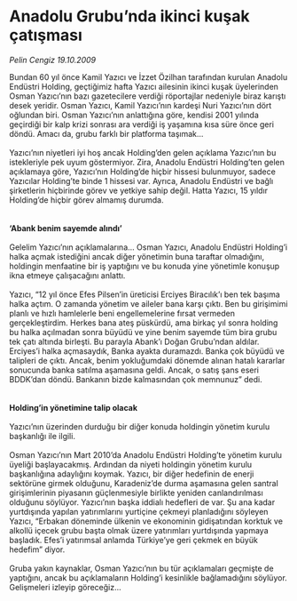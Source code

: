 # Anadolu Grubu’nda ikinci kuşak çatışması

*Pelin Cengiz 19.10.2009*

<div class="yazi">Bundan 60 yıl önce Kamil Yazıcı ve İzzet Özilhan tarafından kurulan Anadolu Endüstri Holding, geçtiğimiz hafta Yazıcı ailesinin ikinci kuşak üyelerinden Osman Yazıcı’nın bazı gazetecilere verdiği röportajlar nedeniyle biraz karıştı desek yeridir. Osman Yazıcı, Kamil Yazıcı’nın kardeşi Nuri Yazıcı’nın dört oğlundan biri. Osman Yazıcı’nın anlattığına göre, kendisi 2001 yılında geçirdiği bir kalp krizi sonrası ara verdiği iş yaşamına kısa süre önce geri döndü. Amacı da, grubu farklı bir platforma taşımak... <br/><br/>Yazıcı’nın niyetleri iyi hoş ancak Holding’den gelen açıklama Yazıcı’nın bu istekleriyle pek uyum göstermiyor. Zira, Anadolu Endüstri Holding’ten gelen açıklamaya göre, Yazıcı’nın Holding’de hiçbir hissesi bulunmuyor, sadece Yazıcılar Holding’te binde 1 hissesi var. Ayrıca, Anadolu Endüstri ve bağlı şirketlerin hiçbirinde görev ve yetkiye sahip değil. Hatta Yazıcı, 15 yıldır Holding’de hiçbir görev almamış durumda. <b><br/><br/><br/>‘Abank benim sayemde alındı’</b> <br/><br/>Gelelim Yazıcı’nın açıklamalarına... Osman Yazıcı, Anadolu Endüstri Holding’i halka açmak istediğini ancak diğer yönetimin buna taraftar olmadığını, holdingin menfaatine bir iş yaptığını ve bu konuda yine yönetimle konuşup ikna etmeye çalışacağını anlattı. <br/><br/>Yazıcı, “12 yıl önce Efes Pilsen’in üreticisi Erciyes Biracılık’ı ben tek başıma halka açtım. O zamanda yönetim ve aileler bana karşı çıktı. Ben bu girişimimi planlı ve hızlı hamlelerle beni engellemelerine fırsat vermeden gerçekleştirdim. Herkes bana ateş püskürdü, ama birkaç yıl sonra holding bu halka açılmadan sonra büyüdü ve yine benim sayemde tüm bira grubu tek çatı altında birleşti. Bu parayla Abank’ı Doğan Grubu’ndan aldılar. Erciyes’i halka açmasaydık, Banka ayakta duramazdı. Banka çok büyüdü ve talipleri de çıktı. Ancak, benim yokluğumdaki dönemde alınan hatalı kararlar sonucunda banka satılma aşamasına geldi. Ancak, o satış şans eseri BDDK’dan döndü. Bankanın bizde kalmasından çok memnunuz” dedi.<b> <br/><br/><br/>Holding’in yönetimine talip olacak</b> <br/><br/>Yazıcı’nın üzerinden durduğu bir diğer konuda holdingin yönetim kurulu başkanlığı ile ilgili. <br/><br/>Osman Yazıcı’nın Mart 2010’da Anadolu Endüstri Holding’te yönetim kurulu üyeliği başlayacakmış. Ardından da niyeti holdingin yönetim kurulu başkanlığına adaylığını koymak. Yazıcı, bir diğer hedefinin de enerji sektörüne girmek olduğunu, Karadeniz’de durma aşamasına gelen santral girişimlerinin piyasanın güçlenmesiyle birlikte yeniden canlandırılması olduğunu söylüyor. Yazıcı’nın başka iddialı hedefleri de var. Şu ana kadar yurtdışında yapılan yatırımlarını yurtiçine çekmeyi planladığını söyleyen Yazıcı, “Erbakan döneminde ülkenin ve ekonominin gidişatından korktuk ve alkollü içecek grubu başta olmak üzere yatırımları yurtdışında yapmaya başladık. Efes’i yatırımsal anlamda Türkiye’ye geri çekmek en büyük hedefim” diyor. <br/><br/>Gruba yakın kaynaklar, Osman Yazıcı’nın bu tür açıklamaları geçmişte de yaptığını, ancak bu açıklamaların Holding’i kesinlikle bağlamadığını söylüyor. Gelişmeleri izleyip göreceğiz...
              </div>
